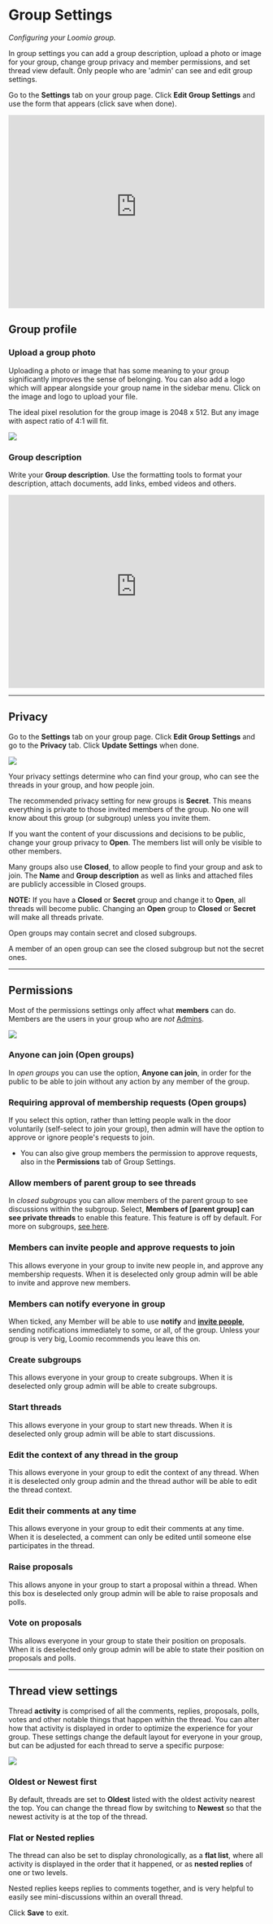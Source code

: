 # Group Settings
_Configuring your Loomio group._

In group settings you can add a group description, upload a photo or image for your group, change group privacy and member permissions, and set thread view default. Only people who are 'admin' can see and edit group settings. 

Go to the **Settings** tab on your group page. Click **Edit Group Settings** and use the form that appears (click save when done). 

<iframe width="100%" height="380px" src="https://www.youtube-nocookie.com/embed/7z60BLLBLFU?rel=0" frameborder="0" allowfullscreen></iframe>

## Group profile

### Upload a group photo

Uploading a photo or image that has some meaning to your group significantly improves the sense of belonging. You can also add a logo which will appear alongside your group name in the sidebar menu.  Click on the image and logo to upload your file.

The ideal pixel resolution for the group image is 2048 x 512. But any image with aspect ratio of 4:1 will fit. 

![](settings-profile.png#width-90)

### Group description

Write your **Group description**.  Use the formatting tools to format your description, attach documents, add links, embed videos and others.

<iframe width="100%" height="380px" src="https://www.youtube-nocookie.com/embed/7z60BLLBLFU?rel=0" frameborder="0" allowfullscreen></iframe>

---

## Privacy

Go to the **Settings** tab on your group page. Click **Edit Group Settings** and go to the **Privacy** tab. Click **Update Settings** when done.

![](settings-privacy.png#width-90)

Your privacy settings determine who can find your group, who can see the threads in your group, and how people join.

The recommended privacy setting for new groups is **Secret**. This means everything is private to those invited members of the group. No one will know about this group (or subgroup) unless you invite them.

If you want the content of your discussions and decisions to be public, change your group privacy to **Open**. The members list will only be visible to other members.

Many groups also use **Closed**, to allow people to find your group and ask to join. The **Name** and **Group description** as well as links and attached files are publicly accessible in Closed groups.

**NOTE:** If you have a **Closed** or **Secret** group and change it to **Open**, all threads will become public. Changing an **Open** group to **Closed** or **Secret** will make all threads private.

Open groups may contain secret and closed subgroups.

A member of an open group can see the closed subgroup but not the secret ones.

---

## Permissions

Most of the permissions settings only affect what **members** can do. Members are the users in your group who are _not_ [Admins](#admin).

![](settings-permissions.png#width-90)

### Anyone can join (Open groups)

In _open groups_ you can use the option, **Anyone can join**, in order for the public to be able to join without any action by any member of the group.

### Requiring approval of membership requests (Open groups)

If you select this option, rather than letting people walk in the door voluntarily (self-select to join your group), then admin will have the option to approve or ignore people's requests to join.

- You can also give group members the permission to approve requests, also in the **Permissions** tab of Group Settings.

### Allow members of parent group to see threads

In _closed subgroups_ you can allow members of the parent group to see discussions within the subgroup.
Select, **Members of [parent group] can see private threads** to enable this feature. This feature is off by default. For more on subgroups, [see here](../subgroups).

### Members can invite people and approve requests to join

This allows everyone in your group to invite new people in, and approve any membership requests. When it is deselected only group admin will be able to invite and approve new members.

### Members can notify everyone in group

When ticked, any Member will be able to use **notify** and [**invite people**](../../threads/notifying_people/#send-thread), sending notifications immediately to some, or all, of the group. Unless your group is very big, Loomio recommends you leave this on.

### Create subgroups

This allows everyone in your group to create subgroups. When it is deselected only group admin will be able to create subgroups.

### Start threads

This allows everyone in your group to start new threads. When it is deselected only group admin will be able to start discussions.

### Edit the context of any thread in the group

This allows everyone in your group to edit the context of any thread. When it is deselected only group admin and the thread author will be able to edit the thread context.

### Edit their comments at any time

This allows everyone in your group to edit their comments at any time. When it is deselected, a comment can only be edited until someone else participates in the thread.

### Raise proposals

This allows anyone in your group to start a proposal within a thread. When this box is deselected only group admin will be able to raise proposals and polls.

### Vote on proposals

This allows everyone in your group to state their position on proposals. When it is deselected only group admin will be able to state their position on proposals and polls.

---

## Thread view settings

Thread **activity** is comprised of all the comments, replies, proposals, polls, votes and other notable things that happen within the thread. You can alter how that activity is displayed in order to optimize the experience for your group. These settings change the default layout for everyone in your group, but can be adjusted for each thread to serve  a specific purpose:

![](group-settings-threads.png#width-90)

### Oldest or Newest first

By default, threads are set to **Oldest** listed with the oldest activity nearest the top. You can change the thread flow by switching to **Newest** so that the newest activity is at the top of the thread.

### Flat or Nested replies

The thread can also be set to display chronologically, as a **flat list**, where all activity is displayed in the order that it happened, or as **nested replies** of one or two levels. 

Nested replies keeps replies to comments together, and is very helpful to easily see mini-discussions within an overall thread.

Click **Save** to exit.
